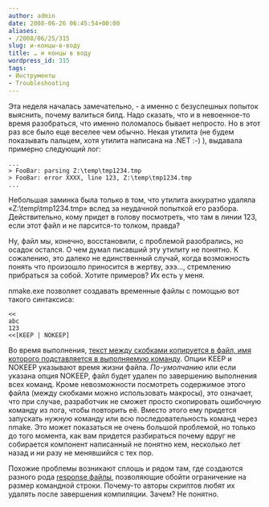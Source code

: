 ```yaml
---
author: admin
date: 2008-06-26 06:45:54+00:00
aliases:
- /2008/06/25/315
slug: и-концы-в-воду
title: … и концы в воду
wordpress_id: 315
tags:
- Инструменты
- Troubleshooting
---
```


Эта неделя началась замечательно, - а именно с безуспешных попыток выяснить, почему валиться билд. Надо сказать, что и в невоенное-то время разобраться, что именно поломалось бывает непросто. Но в этот раз все было еще веселее чем обычно. Некая утилита (не будем показывать пальцем, хотя утилита написана на .NET :-) ), выдавала примерно следующий лог:

```no-highlight
...
> FooBar: parsing Z:\temp\tmp1234.tmp
> FooBar: error XXXX, line 123, Z:\temp\tmp1234.tmp
...
```

<!--more-->

Небольшая заминка была только в том, что утилита аккуратно удаляла «Z:\temp\tmp1234.tmp» вслед за неудачной попыткой его разбора. Действительно, кому придет в голову посмотреть, что там в линии 123, если этот файл и не парсится-то толком, правда?

Ну, файл мы, конечно, восстановили, с проблемой разобрались, но осадок остался. О чем думал писавший эту утилиту не понятно. К сожалению, это далеко не единственный случай, когда возможность понять что произошло приносится в жертву, эээ…, стремлению прибраться за собой. Хотите примеров? Их есть у меня.

nmake.exe позволяет создавать временные файлы с помощью вот такого синтаксиса:

```no-highlight
<<
abc
123
<<[KEEP | NOKEEP]
```

Во время выполнения, [текст между скобками копируется в файл, имя которого подставляется в выполняемую команду](http://msdn.microsoft.com/en-us/library/seaaew50(VS.71).aspx). Опции KEEP и NOKEEP указывают время жизни файла. _По-умолчанию_ или если указана опция NOKEEP, файл будет удален по завершению выполнения всех команд. Кроме невозможности посмотреть содержимое этого файла (между скобками можно использовать макросы), это означает, что при случае, разработчик не сможет просто скопировать ошибочную команду из лога, чтобы повторить её. Вместо этого ему придется запускать нужную команду или всю последовательность команд через nmake. Это может показаться не очень большой проблемой, но только до того момента, как вам придется разбираться почему вдруг не собирается компонент написанный не понятно кем, несколько лет назад и ни разу не менявшийся с тех пор.

Похожие проблемы возникают сплошь и рядом там, где создаются разного рода [response файлы](http://msdn.microsoft.com/en-us/library/3te4xt0y(VS.80).aspx), позволяющие обойти ограничение на размер командной строки. Почему-то авторы скриптов любят их удалять после завершения компиляции. Зачем? Не понятно.

